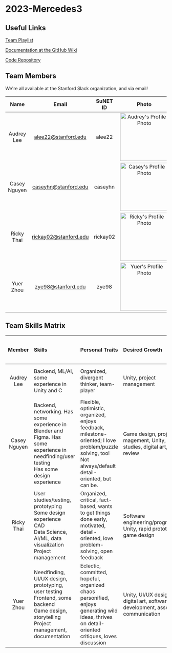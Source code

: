 # 2023-Mercedes3

##  Useful Links

[Team Playlist](<link here>)

[Documentation at the GitHub Wiki](<link here>)

[Code Repository](<link here>)

## Team Members

We're all available at the Stanford Slack organization, and via email!

|   **Name**    |       **Email**       | **SuNET ID** |                                            **Photo**                                            |
| :-----------: | :-------------------: | :----------: | :---------------------------------------------------------------------------------------------: |
|  Audrey Lee  | alee22@stanford.edu  | alee22  | <img src="img/profile/Audrey.jpg" alt="Audrey's Profile Photo" width="150" height="150" /> |
| Casey Nguyen |  caseyhn@stanford.edu  |   caseyhn    |  <img src="img/profile/Casey.jpg" alt="Casey's Profile Photo" width="150" height="150" />   |
|   Ricky Thai   | rickay02@stanford.edu |  rickay02    |   <img src="img/profile/Ricky.jpg" alt="Ricky's Profile Photo" width="150" height="150" />   |
|  Yuer Zhou   | zye98@stanford.edu  |   zye98    |   <img src="img/profile/Yuer.jpg" alt="Yuer's Profile Photo" width="150" height="150" />    |

## Team Skills Matrix

| **Member** | **Skills**                                                                                                                                                   | **Personal Traits**                                                                                                                                       | **Desired Growth**                                                              | **Weaknesses**                                                                             | **Personality Tests & Hats (for fun!)**         |
| :--------: | :----------------------------------------------------------------------------------------------------------------------------------------------------------- | :-------------------------------------------------------------------------------------------------------------------------------------------------------- | :------------------------------------------------------------------------------ | :----------------------------------------------------------------------------------------- | :---------------------------------------------- |
|   Audrey Lee   | Backend, ML/AI, some experience in Unity and C                                                                                                               | Organized, divergent thinker, team-player                                                                                                                 | Unity, project management                                                       | Lack of experience working in a software project                                           | ENTP                                            |
|  Casey Nguyen  | Backend, networking. Has some experience in Blender and Figma. Has some experience in needfinding/user testing <br> Has some design experience | Flexible, optimistic, organized, enjoys feedback, milestone-oriented; I love problem/puzzle solving, too! Not always/default detail-oriented, but can be. | Game design, project magement, Unity, user studies, digital art, code review    | Frontend, UI/UX design, ML/AI | White Hat, ISTJ           |
|    Ricky Thai    | User studies/testing, prototyping <br> Some design experience <br> CAD <br> Data Science, AI/ML, data visualization <br> Project management                  | Organized, critical, fact-based, wants to get things done early, motivated, detail-oriented, love problem-solving, open feedback                          | Software engineering/programming, Unity, rapid prototyping, game design         | Programming, does not enjoy chaotic environments, UI/UX design                             | Blue Hat, ISTJ, Strawberry Cheesecake           |
|  Yuer Zhou    | Needfinding, UI/UX design, prototyping, user testing <br> Frontend, some backend <br> Game design, storytelling <br> Project management, documentation       | Eclectic, committed, hopeful, organized chaos personified, enjoys generating wild ideas, thrives on detail-oriented critiques, loves discussion           | Unity, UI/UX design, digital art, software development, assertive communication | Devops, "putting all the tech things together," ML/AI, digital art                         | Green/Black Hat, IN(T&#124;F)J, Oreo Cheesecake |
